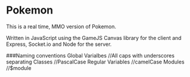 Pokemon
=======

This is a real time, MMO version of Pokemon.

Written in JavaScript using the GameJS Canvas library for the client and Express, Socket.io and Node for the server.

###Naming conventions
    Global Varialbes    //All caps with underscores separating
    Classes             //PascalCase
    Regular Variables   //camelCase
    Modules             //$module